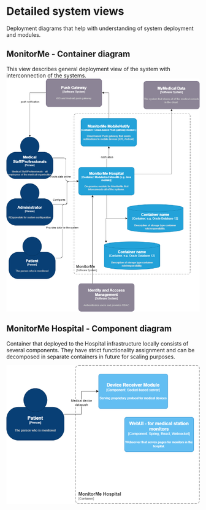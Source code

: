 # Detailed system views

Deployment diagrams that help with understanding of system deployment and modules. 

## MonitorMe - Container diagram

This view describes general deployment view of the system with interconnection of the systems.
![Container diagram](./../images/container-diagram.drawio.png "Container diagram")

## MonitorMe Hospital - Component diagram

Container that deployed to the Hospital infrastructure locally consists of several components.
They have strict functionality assignment and can be decomposed in separate containers in future for scaling purposes.

![Component diagram](./../images/component-diagram-monitorme-hospital.drawio.png "Component diagram")

[](#monitorme-hospital---component-diagram)